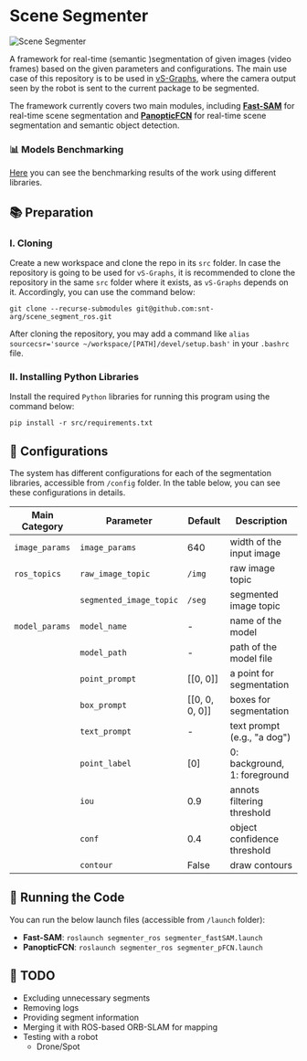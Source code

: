 # Scene Segmenter

![Scene Segmenter](demo.gif "Scene Segmenter")

A framework for real-time (semantic )segmentation of given images (video frames) based on the given parameters and configurations. The main use case of this repository is to be used in [vS-Graphs](https://github.com/snt-arg/visual_sgraphs), where the camera output seen by the robot is sent to the current package to be segmented.

The framework currently covers two main modules, including **[Fast-SAM](https://github.com/CASIA-IVA-Lab/FastSAM)** for real-time scene segmentation and **[PanopticFCN](https://github.com/dvlab-research/PanopticFCN)** for real-time scene segmentation and semantic object detection.

### 📊 Models Benchmarking

[Here](https://github.com/snt-arg/scene_segmentation_benchmark) you can see the benchmarking results of the work using different libraries.

## 📚 Preparation

### I. Cloning

Create a new workspace and clone the repo in its `src` folder. In case the repository is going to be used for `vS-Graphs`, it is recommended to clone the repository in the same `src` folder where it exists, as `vS-Graphs` depends on it. Accordingly, you can use the command below:

```
git clone --recurse-submodules git@github.com:snt-arg/scene_segment_ros.git
```

After cloning the repository, you may add a command like `alias sourcecsr='source ~/workspace/[PATH]/devel/setup.bash'` in your `.bashrc` file.

### II. Installing Python Libraries

Install the required `Python` libraries for running this program using the command below:

```
pip install -r src/requirements.txt
```

## 🔨 Configurations

The system has different configurations for each of the segmentation libraries, accessible from `/config` folder. In the table below, you can see these configurations in details.

| Main Category  | Parameter               | Default        | Description                  |
| -------------- | ----------------------- | -------------- | ---------------------------- |
| `image_params` | `image_params`          | 640            | width of the input image     |
| `ros_topics`   | `raw_image_topic`       | `/img`         | raw image topic              |
|                | `segmented_image_topic` | `/seg`         | segmented image topic        |
| `model_params` | `model_name`            | -              | name of the model            |
|                | `model_path`            | -              | path of the model file       |
|                | `point_prompt`          | [[0, 0]]       | a point for segmentation     |
|                | `box_prompt`            | [[0, 0, 0, 0]] | boxes for segmentation       |
|                | `text_prompt`           | -              | text prompt (e.g., "a dog")  |
|                | `point_label`           | [0]            | 0: background, 1: foreground |
|                | `iou`                   | 0.9            | annots filtering threshold   |
|                | `conf`                  | 0.4            | object confidence threshold  |
|                | `contour`               | False          | draw contours                |

## 🚀 Running the Code

You can run the below launch files (accessible from `/launch` folder):

- **Fast-SAM**: `roslaunch segmenter_ros segmenter_fastSAM.launch`
- **PanopticFCN**: `roslaunch segmenter_ros segmenter_pFCN.launch`

## 📅 TODO

- Excluding unnecessary segments
- Removing logs
- Providing segment information
- Merging it with ROS-based ORB-SLAM for mapping
- Testing with a robot
  - Drone/Spot
